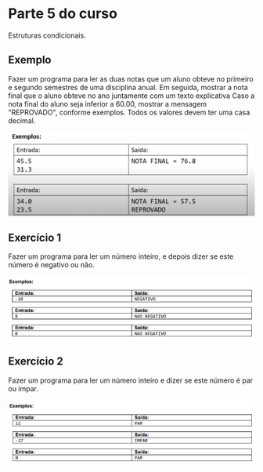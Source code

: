 # Parte 5 do curso

Estruturas condicionais.

## Exemplo

Fazer um programa para ler as duas notas que um aluno obteve no primeiro e segundo semestres de uma disciplina anual. Em seguida, mostrar a nota final que o aluno obteve no ano juntamente com um texto explicativa Caso a nota final do aluno seja inferior a 60.00, mostrar a mensagem "REPROVADO", conforme exemplos. Todos os valores devem ter uma casa decimal.

![img](/parte5/exemplo.png)

## Exercício 1

Fazer um programa para ler um número inteiro, e depois dizer se este número é negativo ou não.

![img](/parte5/exercicio1.png)

## Exercício 2

Fazer um programa para ler um número inteiro e dizer se este número é par ou ímpar.

![img](/parte5/exercicio2.png)
